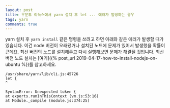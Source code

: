 ```yaml
---
layout: post
title: 우분투 리눅스에서 yarn 설치 후 let ... 에러가 발생하는 경우
tags: yarn
comments: true
---
```

    
yarn 설치 후 ```yarn install``` 같은 명령을 쓰려고 하면 아래와 같은 에러가 발생할 때가 있습니다. 이건 node 버전이 오래됐거나 설치된 노드에 문제가 있어서 발생했을 확률이 큰데요. 최선 버전의 노드를 설치해주고 다시 실행해보면 문제가 해결될 것입니다. 최선 버전 노드 설치는 [여기]({% post_url 2019-04-17-how-to-install-nodejs-on-ubuntu %})를 참고하세요.   
      
```
/usr/share/yarn/lib/cli.js:45726
let {
^

SyntaxError: Unexpected token {
at exports.runInThisContext (vm.js:53:16)
at Module._compile (module.js:374:25)
```